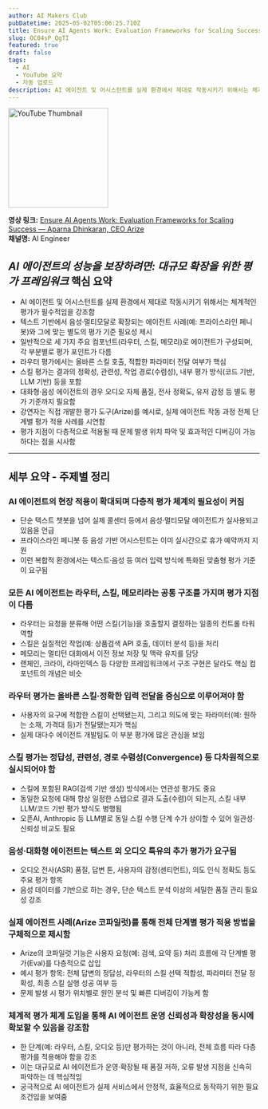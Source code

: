 ```yaml
---
author: AI Makers Club
pubDatetime: 2025-05-02T05:06:25.710Z
title: Ensure AI Agents Work: Evaluation Frameworks for Scaling Success — Aparna Dhinkaran, CEO Arize
slug: OC04sP_QgTI
featured: true
draft: false
tags:
  - AI
  - YouTube 요약
  - 자동 업로드
description: AI 에이전트 및 어시스턴트를 실제 환경에서 제대로 작동시키기 위해서는 체계적인 평가가 필수적임을 강조함 텍스트 기반에서 음성·멀티모달로 확장되는 에이전트 사례(예: 프라이스라인 
---
```


<img src="https://img.youtube.com/vi/OC04sP_QgTI/maxresdefault.jpg" alt="YouTube Thumbnail" width="200">

**영상 링크:** [Ensure AI Agents Work: Evaluation Frameworks for Scaling Success — Aparna Dhinkaran, CEO Arize](https://www.youtube.com/watch?v=OC04sP_QgTI)  
**채널명:** AI Engineer

## *AI 에이전트의 성능을 보장하려면: 대규모 확장을 위한 평가 프레임워크* 핵심 요약

- AI 에이전트 및 어시스턴트를 실제 환경에서 제대로 작동시키기 위해서는 체계적인 평가가 필수적임을 강조함
- 텍스트 기반에서 음성·멀티모달로 확장되는 에이전트 사례(예: 프라이스라인 페니봇)와 그에 맞는 별도의 평가 기준 필요성 제시
- 일반적으로 세 가지 주요 컴포넌트(라우터, 스킬, 메모리)로 에이전트가 구성되며, 각 부분별로 평가 포인트가 다름
- 라우터 평가에서는 올바른 스킬 호출, 적합한 파라미터 전달 여부가 핵심
- 스킬 평가는 결과의 정확성, 관련성, 작업 경로(수렴성), 내부 평가 방식(코드 기반, LLM 기반) 등을 포함
- 대화형·음성 에이전트의 경우 오디오 자체 품질, 전사 정확도, 유저 감정 등 별도 평가 기준까지 필요함
- 강연자는 직접 개발한 평가 도구(Arize)를 예시로, 실제 에이전트 작동 과정 전체 단계별 평가 적용 사례를 시연함
- 평가 지점이 다층적으로 적용될 때 문제 발생 위치 파악 및 효과적인 디버깅이 가능하다는 점을 시사함

---

## 세부 요약 - 주제별 정리

### AI 에이전트의 현장 적용이 확대되며 다층적 평가 체계의 필요성이 커짐

- 단순 텍스트 챗봇을 넘어 실제 콜센터 등에서 음성·멀티모달 에이전트가 실사용되고 있음을 언급
- 프라이스라인 페니봇 등 음성 기반 어시스턴트는 이미 실시간으로 휴가 예약까지 지원
- 이런 복합적 환경에서는 텍스트·음성 등 여러 입력 방식에 특화된 맞춤형 평가 기준이 요구됨

### 모든 AI 에이전트는 라우터, 스킬, 메모리라는 공통 구조를 가지며 평가 지점이 다름

- 라우터는 요청을 분류해 어떤 스킬(기능)을 호출할지 결정하는 일종의 컨트롤 타워 역할
- 스킬은 실질적인 작업(예: 상품검색 API 호출, 데이터 분석 등)을 처리
- 메모리는 멀티턴 대화에서 이전 정보 저장 및 맥락 유지를 담당
- 랜체인, 크라이, 라마인덱스 등 다양한 프레임워크에서 구조 구현은 달라도 핵심 컴포넌트의 개념은 비슷

### 라우터 평가는 올바른 스킬·정확한 입력 전달을 중심으로 이루어져야 함

- 사용자의 요구에 적합한 스킬이 선택됐는지, 그리고 의도에 맞는 파라미터(예: 원하는 소재, 가격대 등)가 전달됐는지가 핵심
- 실제 대다수 에이전트 개발팀도 이 부분 평가에 많은 관심을 보임

### 스킬 평가는 정답성, 관련성, 경로 수렴성(Convergence) 등 다차원적으로 실시되어야 함

- 스킬에 포함된 RAG(검색 기반 생성) 방식에서는 연관성 평가도 중요
- 동일한 요청에 대해 항상 일정한 스텝으로 결과 도출(수렴)이 되는지, 스킬 내부 LLM/코드 기반 평가 방식도 병행됨
- 오픈AI, Anthropic 등 LLM별로 동일 스킬 수행 단계 수가 상이할 수 있어 일관성·신뢰성 비교도 필요

### 음성·대화형 에이전트는 텍스트 외 오디오 특유의 추가 평가가 요구됨

- 오디오 전사(ASR) 품질, 답변 톤, 사용자의 감정(센티먼트), 의도 인식 정확도 등도 주요 평가 항목
- 음성 데이터를 기반으로 하는 경우, 단순 텍스트 분석 이상의 세밀한 품질 관리 필요성 강조

### 실제 에이전트 사례(Arize 코파일럿)를 통해 전체 단계별 평가 적용 방법을 구체적으로 제시함

- Arize의 코파일럿 기능은 사용자 요청(예: 검색, 요약 등) 처리 흐름에 각 단계별 평가(Eval)를 다층적으로 삽입
- 예시 평가 항목: 전체 답변의 정답성, 라우터의 스킬 선택 적합성, 파라미터 전달 정확성, 최종 스킬 실행 성공 여부 등
- 문제 발생 시 평가 위치별로 원인 분석 및 빠른 디버깅이 가능케 함

### 체계적 평가 체계 도입을 통해 AI 에이전트 운영 신뢰성과 확장성을 동시에 확보할 수 있음을 강조함

- 한 단계(예: 라우터, 스킬, 오디오 등)만 평가하는 것이 아니라, 전체 흐름 따라 다층 평가를 적용해야 함을 강조
- 이는 대규모로 AI 에이전트가 운영·확장될 때 품질 저하, 오류 발생 지점을 신속히 파악하는 데 핵심적임
- 궁극적으로 AI 에이전트가 실제 서비스에서 안정적, 효율적으로 동작하기 위한 필요조건임을 보여줌
